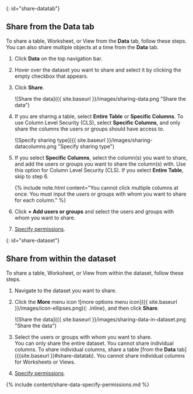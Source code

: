 {: id="share-datatab"}
## Share from the Data tab
To share a table, Worksheet, or View from the **Data** tab, follow these steps. You can also share multiple objects at a time from the **Data** tab.

1. Click **Data** on the top navigation bar.

2. Hover over the dataset you want to share and select it by clicking the empty checkbox that appears.

3. Click **Share**.

    ![Share the data]({{ site.baseurl }}/images/sharing-data.png "Share the data")

4. If you are sharing a table, select **Entire Table** or **Specific Columns**. To use Column Level Security (CLS), select **Specific Columns**, and only share the columns the users or groups should have access to.

    ![Specify sharing type]({{ site.baseurl }}/images/sharing-datacolumns.png "Specify sharing type")

5. If you select **Specific Columns**, select the column(s) you want to share, and add the users or groups you want to share the column(s) with. Use this option for Column Level Security (CLS). If you select **Entire Table**, skip to step 6.

    {% include note.html content="You cannot click multiple columns at once. You must input the users or groups with whom you want to share for each column." %}

6. Click **+ Add users or groups** and select the users and groups with whom you want to share.

7. [Specify permissions](#specify-permissions).

{: id="share-dataset"}
## Share from within the dataset
To share a table, Worksheet, or View from within the dataset, follow these steps.
1. Navigate to the dataset you want to share.

2. Click the **More** menu icon ![more options menu icon]({{ site.baseurl }}/images/icon-ellipses.png){: .inline}, and then click **Share**.

    ![Share the data]({{ site.baseurl }}/images/sharing-data-in-dataset.png "Share the data")

3. Select the users or groups with whom you want to share.<br>
    You can only share the entire dataset. You cannot share individual columns. To share individual columns, share a table [from the **Data** tab]({{site.baseurl }}#share-datatab). You cannot share individual columns for Worksheets or Views.

4. [Specify permissions](#specify-permissions).

{% include content/share-data-specify-permissions.md %}
